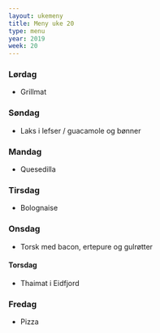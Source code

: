 ```yaml
---
layout: ukemeny
title: Meny uke 20
type: menu
year: 2019
week: 20
---
```


### Lørdag

- Grillmat

### Søndag

- Laks i lefser / guacamole og bønner

### Mandag

- Quesedilla

### Tirsdag

- Bolognaise

### Onsdag

- Torsk med bacon, ertepure og gulrøtter

#### Torsdag

- Thaimat i Eidfjord

### Fredag

- Pizza
